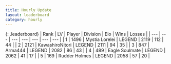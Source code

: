 ```yaml
---
title: Hourly Update
layout: leaderboard
category: hourly
---
```


{: .leaderboard}
| Rank | LV | Player | Division | Elo | Wins | Losses |
| --- | --- | --- | --- | --- | --- | --- |
| <span data-change="0">1</span> | 1496 | <span title="ID: 315148">Mystia Lorelei</span> | LEGEND | <span data-change="5">2119</span> | <span data-change="1">112</span> | <span data-change="0">44</span> |
| <span data-change="0">2</span> | 2121 | <span title="ID: 164871">KawashiroNitori</span> | LEGEND | <span data-change="0">2111</span> | <span data-change="0">94</span> | <span data-change="0">35</span> |
| <span data-change="0">3</span> | 847 | <span title="ID: 1034">Arma444</span> | LEGEND | <span data-change="0">2082</span> | <span data-change="0">86</span> | <span data-change="0">43</span> |
| <span data-change="0">4</span> | 489 | <span title="ID: 512212">Eagle Soulmate</span> | LEGEND | <span data-change="0">2062</span> | <span data-change="0">41</span> | <span data-change="0">17</span> |
| <span data-change="0">5</span> | 169 | <span title="ID: 219412">Rudder Holmes</span> | LEGEND | <span data-change="0">2058</span> | <span data-change="0">57</span> | <span data-change="0">20</span> |